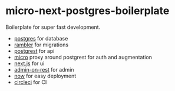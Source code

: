 # micro-next-postgres-boilerplate

Boilerplate for super fast development.

- [postgres](https://www.postgresql.org/) for database
- [rambler](https://github.com/elwinar/rambler) for migrations
- [postgrest](https://postgrest.com/en/v4.3/) for api
- [micro](https://github.com/zeit/micro) proxy around postgrest for auth and augmentation
- [next.js](https://github.com/zeit/next.js/) for ui
- [admin-on-rest](https://marmelab.com/admin-on-rest/) for admin
- [now](https://zeit.co/now) for easy deployment
- [circleci](https://circleci.com/) for CI
